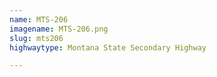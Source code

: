 ```yaml
---
name: MTS-206
imagename: MTS-206.png
slug: mts206
highwaytype: Montana State Secondary Highway

---
```

